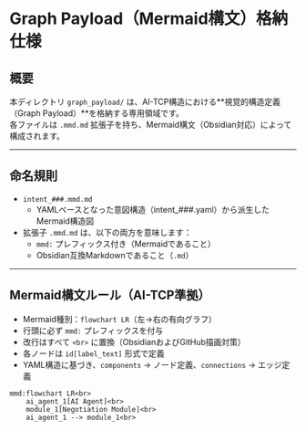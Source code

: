 # Graph Payload（Mermaid構文）格納仕様

## 概要

本ディレクトリ `graph_payload/` は、AI-TCP構造における**視覚的構造定義（Graph Payload）**を格納する専用領域です。  
各ファイルは `.mmd.md` 拡張子を持ち、Mermaid構文（Obsidian対応）によって構成されます。

---

## 命名規則

- `intent_###.mmd.md`
  - YAMLベースとなった意図構造（intent_###.yaml）から派生したMermaid構造図
- 拡張子 `.mmd.md` は、以下の両方を意味します：
  - `mmd:` プレフィックス付き（Mermaidであること）
  - Obsidian互換Markdownであること（`.md`）

---

## Mermaid構文ルール（AI-TCP準拠）

- Mermaid種別：`flowchart LR`（左→右の有向グラフ）
- 行頭に必ず `mmd:` プレフィックスを付与
- 改行はすべて `<br>` に置換（ObsidianおよびGitHub描画対策）
- 各ノードは `id[label_text]` 形式で定義
- YAML構造に基づき、`components` → ノード定義、`connections` → エッジ定義

```mermaid
mmd:flowchart LR<br>
    ai_agent_1[AI Agent]<br>
    module_1[Negotiation Module]<br>
    ai_agent_1 --> module_1<br>

